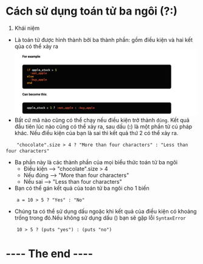 # Cách sử dụng toán tử ba ngôi (?:)

1. Khái niệm
-   Là toán tử được hình thành bởi ba thành phần: gồm điều kiện và hai kết qủa có thể xảy ra
![alt text](img/example.png "Logo Title Text 1")
-   Bất cứ mã nào cũng có thể chạy nếu điều kiện trở thành `đúng`. Kết quả đầu tiên lúc nào cũng có thể xảy ra, sau dấu (**:**)  là một phần tử cú pháp khác. Nếu điều kiện của bạn là sai thì kết quả thứ 2 có thể xảy ra. 

```.env
    "chocolate".size > 4 ? "More than four characters" : "Less than four characters"
```
-   Ba phần này là các thành phần của mọi biểu thức toán tử ba ngôi
    -   Điều kiện --> "chocolate".size > 4
    -   Nếu đúng --> "More than four characters"
    -   Nếu sai --> "Less than four characters"
-   Bạn có thể gán kết quả của toán tử ba ngôi cho 1 biến
```.env
    a = 10 > 5 ? "Yes" : "No"
```
-   Chúng ta có thể sử dụng dấu ngoặc khi kết quả của điều kiện có khoảng trống trong đó.Nếu không sử dụng dấu () bạn sẽ gặp lỗi ``SyntaxError``
```.env
    10 > 5 ? (puts "yes") : (puts "no")
```

# ---- The end ----
